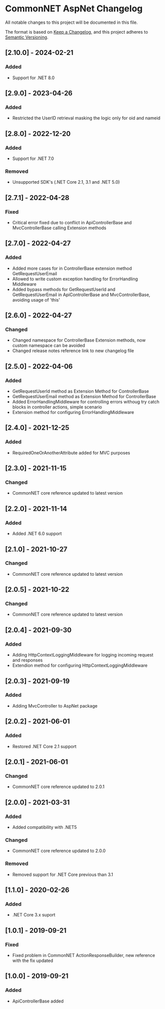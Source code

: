 ﻿# CommonNET AspNet Changelog
All notable changes to this project will be documented in this file.

The format is based on [Keep a Changelog](https://keepachangelog.com/en/1.0.0/),
and this project adheres to [Semantic Versioning](https://semver.org/spec/v2.0.0.html).

## [2.10.0] - 2024-02-21
### Added
- Support for .NET 8.0

## [2.9.0] - 2023-04-26
### Added
- Restricted the UserID retrieval masking the logic only for oid and nameid

## [2.8.0] - 2022-12-20
### Added
- Support for .NET 7.0
### Removed
- Unsupported SDK's (.NET Core 2.1, 3.1 and .NET 5.0)

## [2.7.1] - 2022-04-28
### Fixed
- Critical error fixed due to conflict in ApiControllerBase and MvcControllerBase calling Extension methods

## [2.7.0] - 2022-04-27
### Added
- Added more cases for in ControllerBase extension method GetRequestUserEmail
- Allowed to write custom exception handling for ErrorHandling Middleware
- Added bypass methods for GetRequestUserId and GetRequestUserEmail in ApiControllerBase and MvcControllerBase, avoiding usage of 'this'

## [2.6.0] - 2022-04-27
### Changed
- Changed namespace for ControllerBase Extension methods, now custom namespace can be avoided
- Changed release notes reference link to new changelog file

## [2.5.0] - 2022-04-06
### Added
- GetRequestUserId method as Extension Method for ControllerBase
- GetRequestUserEmail method as Extension Method for ControllerBase
- Added ErrorHandlingMiddleware for controlling errors withoug try catch blocks in controller actions, simple scenario
- Extension method for configuring ErrorHandlingMiddleware

## [2.4.0] - 2021-12-25
### Added
- RequiredOneOrAnotherAttribute added for MVC purposes

## [2.3.0] - 2021-11-15
### Changed
- CommonNET core reference updated to latest version

## [2.2.0] - 2021-11-14
### Added
- Added .NET 6.0 support

## [2.1.0] - 2021-10-27
### Changed
- CommonNET core reference updated to latest version

## [2.0.5] - 2021-10-22
### Changed
- CommonNET core reference updated to latest version

## [2.0.4] - 2021-09-30
### Added
- Adding HttpContextLoggingMiddleware for logging incoming request and responses
- Extendion method for configuring HttpContextLoggingMiddleware

## [2.0.3] - 2021-09-19
### Added
- Adding MvcController to AspNet package

## [2.0.2] - 2021-06-01
### Added
- Restored .NET Core 2.1 support

## [2.0.1] - 2021-06-01
### Changed
- CommonNET core reference updated to 2.0.1

## [2.0.0] - 2021-03-31
### Added
- Added compatibility with .NET5
### Changed
- CommonNET core reference updated to 2.0.0
### Removed
- Removed support for .NET Core previous than 3.1

## [1.1.0] - 2020-02-26
### Added
- .NET Core 3.x suport

## [1.0.1] - 2019-09-21
### Fixed
- Fixed problem in CommonNET ActionResponseBuilder, new reference with the fix updated

## [1.0.0] - 2019-09-21
### Added
- ApiControllerBase added